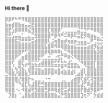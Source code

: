 ### Hi there 👋

⡿⡿⠟⠓⠛⠻⢿⣿⣿⣿⣿⣿⣿⣿⣿⣿⣿⣿⣿⣿⣿⣿⣿⣿⣿⣿⣿⣿⣿⣿
⣷⣶⣾⣿⣷⣶⣤⣬⣟⣿⣿⣿⣿⣿⣿⣿⣿⣿⣿⣿⣿⣿⣿⣿⣿⣿⣿⣿⣿⣿
⣿⣟⣱⡿⠿⠿⠿⣮⣻⣿⣿⣿⣿⣏⢿⣿⡿⢁⢀⣀⣀⣀⣬⣉⣙⠋⠛⠿⢿⣿
⣟⣛⣡⣤⣤⣁⣀⣄⣉⣻⣿⣿⣿⣿⠛⡿⠻⠛⠭⠿⡿⠯⣭⣟⡻⢿⣶⣦⣀⢙
⣿⣿⣿⣯⣝⣛⣛⣛⣭⣾⣿⣿⣿⢇⣨⢶⣿⣶⡾⢶⣶⡶⢤⣤⣤⣀⠟⢉⣛⣓
⣿⣿⣿⣿⣿⣿⣿⣿⣿⣿⣿⣿⣧⣿⠿⠻⠿⢿⣿⣷⣶⣮⣭⣭⣭⣴⣾⡻⣮⣵
⣿⣿⣿⣿⣿⠟⢋⣽⣿⣿⣿⣿⡿⢿⡿⠿⠿⣆⣉⠻⣿⣿⣿⣿⣿⣿⣿⣷⣽⣿
⣿⣿⣿⠟⢁⣶⣿⣿⣿⣿⣟⢋⣀⣒⣀⣐⣫⡍⠛⠿⠪⠻⣿⣿⣿⣿⣿⣿⣿⣿
⣿⣿⢏⠀⣿⣏⣠⣽⣍⣍⣡⣾⣿⣿⣟⣋⣋⣓⣓⣼⣥⣤⡈⠻⣿⣿⣿⡏⣿⣿
⣿⣿⡌⢦⢻⣮⡁⣼⣿⢭⣭⣉⣭⣭⣭⣉⣭⢛⡉⣛⢛⡛⠛⣠⡌⣿⣿⣧⣿⣿
⣙⢿⣿⡜⣿⣿⣷⡹⠿⠿⠿⠿⠿⠟⠿⠛⠿⠻⠿⠿⠿⢃⣴⣿⢣⣿⣿⣿⣿⣿
⣿⣿⣿⣿⡜⣿⣿⡗⠦⣀⣀⢀⠐⠒⠀⠀⠀⢀⡀⠀⣠⣾⣿⢏⣾⢏⢽⣻⣿⣿
⣿⣿⣿⠈⠙⣾⣏⢧⣼⣿⣟⣛⣿⣿⣿⣿⣿⣿⣿⣿⣿⣿⣯⣼⡋⠿⣾⣿⣿⣾
⢿⣿⣿⠐⠄⠺⣿⣾⢟⣻⣿⣿⣛⡿⠿⢿⣾⣟⣭⡾⣿⣿⣿⡟⣿⣾⡻⣿⠿⠛
⠀⡹⣿⡆⠈⣠⣿⣷⣿⣿⣿⣿⣿⣿⣿⣷⣬⡛⣻⣿⣿⣿⣿⣹⢖⠝⠁⡳⣾⣾
